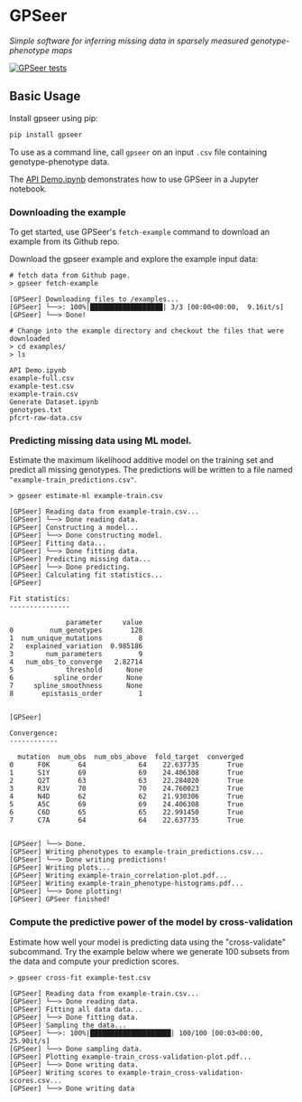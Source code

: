 # GPSeer
*Simple software for inferring missing data in sparsely measured genotype-phenotype maps*

[![GPSeer tests](https://github.com/harmslab/gpseer/workflows/GPSeer%20tests/badge.svg)](https://github.com/harmslab/gpseer/actions?query=workflow%3A%22GPSeer+tests%22)

## Basic Usage

Install gpseer using pip:
```bash
pip install gpseer
```

To use as a command line, call `gpseer` on an input `.csv` file containing genotype-phenotype data.

The [API Demo.ipynb](https://nbviewer.jupyter.org/github/harmslab/gpseer/blob/master/examples/API%20Demo.ipynb)
demonstrates how to use GPSeer in a Jupyter notebook.

### Downloading the example

To get started, use GPSeer's `fetch-example` command to download an example from its Github repo.

Download the gpseer example and explore the example input data:
```
# fetch data from Github page.
> gpseer fetch-example

[GPSeer] Downloading files to /examples...
[GPSeer] └──>: 100%|██████████████████| 3/3 [00:00<00:00,  9.16it/s]
[GPSeer] └──> Done!

# Change into the example directory and checkout the files that were downloaded
> cd examples/
> ls

API Demo.ipynb
example-full.csv
example-test.csv
example-train.csv
Generate Dataset.ipynb
genotypes.txt
pfcrt-raw-data.csv
```

### Predicting missing data using ML model.

Estimate the maximum likelihood additive model on the training set and predict all missing genotypes. The predictions will be written to a file named `"example-train_predictions.csv"`.

```
> gpseer estimate-ml example-train.csv

[GPSeer] Reading data from example-train.csv...
[GPSeer] └──> Done reading data.
[GPSeer] Constructing a model...
[GPSeer] └──> Done constructing model.
[GPSeer] Fitting data...
[GPSeer] └──> Done fitting data.
[GPSeer] Predicting missing data...
[GPSeer] └──> Done predicting.
[GPSeer] Calculating fit statistics...
[GPSeer]

Fit statistics:
---------------

              parameter     value
0         num_genotypes       128
1  num_unique_mutations         8
2   explained_variation  0.985186
3        num_parameters         9
4   num_obs_to_converge   2.82714
5             threshold      None
6          spline_order      None
7     spline_smoothness      None
8       epistasis_order         1


[GPSeer]

Convergence:
------------

  mutation  num_obs  num_obs_above  fold_target  converged
0      F0K       64             64    22.637735       True
1      S1Y       69             69    24.406308       True
2      Q2T       63             63    22.284020       True
3      R3V       70             70    24.760023       True
4      N4D       62             62    21.930306       True
5      A5C       69             69    24.406308       True
6      C6D       65             65    22.991450       True
7      C7A       64             64    22.637735       True


[GPSeer] └──> Done.
[GPSeer] Writing phenotypes to example-train_predictions.csv...
[GPSeer] └──> Done writing predictions!
[GPSeer] Writing plots...
[GPSeer] Writing example-train_correlation-plot.pdf...
[GPSeer] Writing example-train_phenotype-histograms.pdf...
[GPSeer] └──> Done plotting!
[GPSeer] GPSeer finished!
```

### Compute the predictive power of the model by cross-validation

Estimate how well your model is predicting data using the "cross-validate"
subcommand. Try the example below where we generate 100 subsets from the data
and compute your prediction scores.

```
> gpseer cross-fit example-test.csv

[GPSeer] Reading data from example-train.csv...
[GPSeer] └──> Done reading data.
[GPSeer] Fitting all data data...
[GPSeer] └──> Done fitting data.
[GPSeer] Sampling the data...
[GPSeer] └──>: 100%|████████████████████| 100/100 [00:03<00:00, 25.90it/s]
[GPSeer] └──> Done sampling data.
[GPSeer] Plotting example-train_cross-validation-plot.pdf...
[GPSeer] └──> Done writing data.
[GPSeer] Writing scores to example-train_cross-validation-scores.csv...
[GPSeer] └──> Done writing data
```
